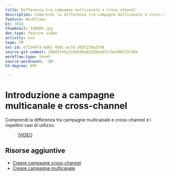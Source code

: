 ```yaml
---
title: Differenza tra campagne multicanale e cross-channel
description: Comprendi la differenza tra campagne multicanale e cross-channel e i rispettivi casi di utilizzo.
feature: Workflows
kt: 7018
thumbnail: 330984.jpg
doc-type: feature video
activity: use
team: TM
exl-id: e715497a-bd61-458c-ac7d-365f210a2fd9
source-git-commit: 298d3745a32d4509a82295be851f6e390f33749a
workflow-type: tm+mt
source-wordcount: '58'
ht-degree: 89%

---
```


# Introduzione a campagne multicanale e cross-channel

Comprendi la differenza tra campagne multicanale e cross-channel e i rispettivi casi di utilizzo.

>[!VIDEO](https://video.tv.adobe.com/v/330984?quality=12)

## Risorse aggiuntive

* [Creare campagne cross-channel](/help/orchestrating-campaigns/cross-channel-campaigns.md)
* [Creare campagne multicanale](/help/orchestrating-campaigns/multi-channel-campaigns.md)
